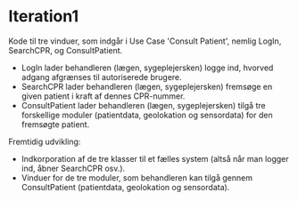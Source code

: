 # Iteration1

Kode til tre vinduer, som indgår i Use Case 'Consult Patient', nemlig LogIn, SearchCPR, og ConsultPatient.

 - LogIn lader behandleren (lægen, sygeplejersken) logge ind, hvorved adgang afgrænses til autoriserede brugere.
 - SearchCPR lader behandleren (lægen, sygeplejersken) fremsøge en given patient i kraft af dennes CPR-nummer.
 - ConsultPatient lader behandleren (lægen, sygeplejersken) tilgå tre forskellige moduler (patientdata, geolokation og sensordata) for den fremsøgte patient.

Fremtidig udvikling:
 - Indkorporation af de tre klasser til et fælles system (altså når man logger ind, åbner SearchCPR osv.).
 - Vinduer for de tre moduler, som behandleren kan tilgå gennem ConsultPatient (patientdata, geolokation og sensordata).
